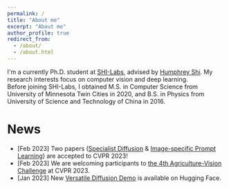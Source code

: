 ```yaml
---
permalink: /
title: "About me"
excerpt: "About me"
author_profile: true
redirect_from: 
  - /about/
  - /about.html
---
```


I'm a currently Ph.D. student at [SHI-Labs](https://www.shi-labs.com/), advised by [Humphrey Shi](https://www.humphreyshi.com/). My research interests focus on computer vision and deep learning.  
Before joining SHI-Labs, I obtained M.S. in Computer Science from University of Minnesota Twin Cities in 2020, and B.S. in Physics from University of Science and Technology of China in 2016.  

News
======
* [Feb 2023] Two papers ([Specialist Diffusion](https://openreview.net/pdf?id=-DfuLGNhWQ) & [Image-specific Prompt Learning](https://openreview.net/pdf?id=CXL6Mdst3_)) are accepted to CVPR 2023!
* [Feb 2023] We are welcoming participants to [the 4th Agriculture-Vision Challenge](https://www.agriculture-vision.com/) at CVPR 2023. 
* [Jan 2023] New [Versatile Diffusion Demo](https://huggingface.co/spaces/shi-labs/Versatile-Diffusion) is available on Hugging Face.